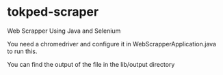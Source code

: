 # tokped-scraper

Web Scrapper Using Java and Selenium

You need a chromedriver and configure it in WebScrapperApplication.java to run this.

You can find the output of the file in the lib/output directory
